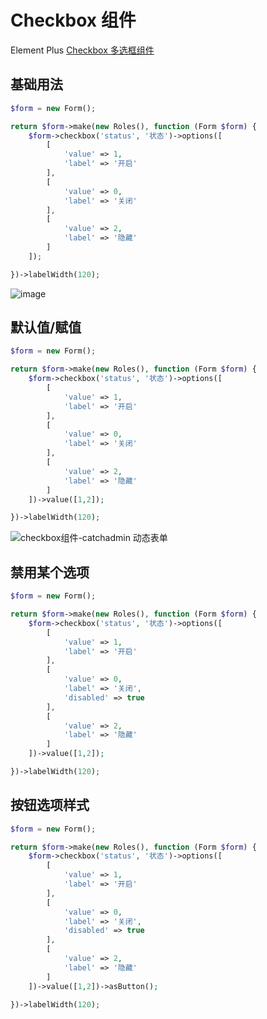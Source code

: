 # Checkbox 组件

Element Plus [Checkbox 多选框组件](https://element-plus.org/zh-CN/component/checkbox.html)

## 基础用法

```php
$form = new Form();

return $form->make(new Roles(), function (Form $form) {
    $form->checkbox('status', '状态')->options([
        [
            'value' => 1,
            'label' => '开启'
        ],
        [
            'value' => 0,
            'label' => '关闭'
        ],
        [
            'value' => 2,
            'label' => '隐藏'
        ]
    ]);

})->labelWidth(120);
```

![image](/docs/assets/images/checkbox.jpg)

## 默认值/赋值

```php
$form = new Form();

return $form->make(new Roles(), function (Form $form) {
    $form->checkbox('status', '状态')->options([
        [
            'value' => 1,
            'label' => '开启'
        ],
        [
            'value' => 0,
            'label' => '关闭'
        ],
        [
            'value' => 2,
            'label' => '隐藏'
        ]
    ])->value([1,2]);

})->labelWidth(120);
```

![checkbox组件-catchadmin 动态表单](/docs/assets/images/checkbox1.jpg)

## 禁用某个选项

```php
$form = new Form();

return $form->make(new Roles(), function (Form $form) {
    $form->checkbox('status', '状态')->options([
        [
            'value' => 1,
            'label' => '开启'
        ],
        [
            'value' => 0,
            'label' => '关闭',
            'disabled' => true
        ],
        [
            'value' => 2,
            'label' => '隐藏'
        ]
    ])->value([1,2]);

})->labelWidth(120);
```

## 按钮选项样式

```php
$form = new Form();

return $form->make(new Roles(), function (Form $form) {
    $form->checkbox('status', '状态')->options([
        [
            'value' => 1,
            'label' => '开启'
        ],
        [
            'value' => 0,
            'label' => '关闭',
            'disabled' => true
        ],
        [
            'value' => 2,
            'label' => '隐藏'
        ]
    ])->value([1,2])->asButton();

})->labelWidth(120);
```
